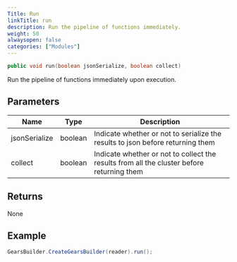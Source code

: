 ```yaml
---
Title: Run
linkTitle: run
description: Run the pipeline of functions immediately.
weight: 50
alwaysopen: false
categories: ["Modules"]
---
```


```java
public void run​(boolean jsonSerialize, boolean collect)
```

Run the pipeline of functions immediately upon execution.

## Parameters

| Name | Type | Description |
|------|------|-------------|
| jsonSerialize | boolean | Indicate whether or not to serialize the results to json before returning them |
| collect | boolean | Indicate whether or not to collect the results from all the cluster before returning them |

## Returns

None

## Example

```java
GearsBuilder.CreateGearsBuilder(reader).run();
```